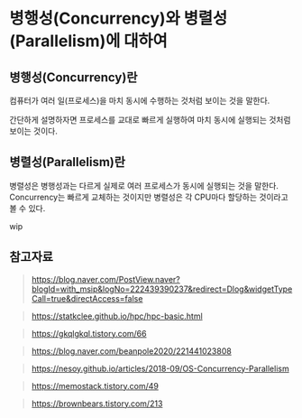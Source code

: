 # 병행성(Concurrency)와 병렬성(Parallelism)에 대하여

## 병행성(Concurrency)란

컴퓨터가 여러 일(프로세스)을 마치 동시에 수행하는 것처럼 보이는 것을 말한다.

간단하게 설명하자면 프로세스를 교대로 빠르게 실행하여 마치 동시에 실행되는 것처럼 보이는 것이다.

## 병렬성(Parallelism)란

병렬성은 병행성과는 다르게 실제로 여러 프로세스가 동시에 실행되는 것을 말한다. Concurrency는 빠르게 교체하는 것이지만 병렬성은 각 CPU마다 할당하는 것이라고 볼 수 있다.

wip

## 참고자료

> https://blog.naver.com/PostView.naver?blogId=with_msip&logNo=222439390237&redirect=Dlog&widgetTypeCall=true&directAccess=false

> https://statkclee.github.io/hpc/hpc-basic.html

> https://gkqlgkql.tistory.com/66

> https://blog.naver.com/beanpole2020/221441023808

> https://nesoy.github.io/articles/2018-09/OS-Concurrency-Parallelism

> https://memostack.tistory.com/49

> https://brownbears.tistory.com/213
